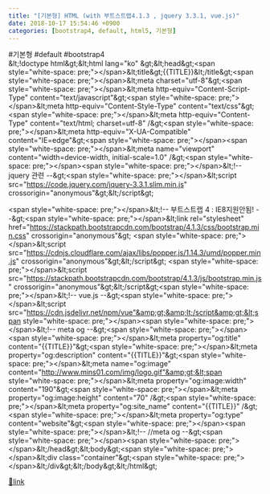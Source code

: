 ```yaml
---
title: "[기본형] HTML (with 부트스트랩4.1.3 , jquery 3.3.1, vue.js)"
date: 2018-10-17 15:54:46 +0900
categories: [bootstrap4, default, html5, 기본형]
---
```


#기본형 #default #bootstrap4  
&amp;lt;!doctype html&amp;gt;&amp;lt;html lang="ko" &amp;gt;&amp;lt;head&amp;gt;&lt;span style="white-space: pre;"&gt;&lt;/span&gt;&amp;lt;title&amp;gt;{{TITLE}}&amp;lt;/title&amp;gt;&lt;span style="white-space: pre;"&gt;&lt;/span&gt;&amp;lt;meta charset="utf-8"&amp;gt;&lt;span style="white-space: pre;"&gt;&lt;/span&gt;&amp;lt;meta http-equiv="Content-Script-Type" content="text/javascript"&amp;gt;&lt;span style="white-space: pre;"&gt;&lt;/span&gt;&amp;lt;meta http-equiv="Content-Style-Type" content="text/css"&amp;gt;&lt;span style="white-space: pre;"&gt;&lt;/span&gt;&amp;lt;meta http-equiv="Content-Type" content="text/html; charset=utf-8" /&amp;gt;&lt;span style="white-space: pre;"&gt;&lt;/span&gt;&amp;lt;meta http-equiv="X-UA-Compatible" content="IE=edge"&amp;gt;&lt;span style="white-space: pre;"&gt;&lt;/span&gt;&lt;span style="white-space: pre;"&gt;&lt;/span&gt;&amp;lt;meta name="viewport" content="width=device-width, initial-scale=1.0" /&amp;gt;&lt;span style="white-space: pre;"&gt;&lt;/span&gt;&lt;span style="white-space: pre;"&gt;&lt;/span&gt;&amp;lt;!-- jquery 관련 --&amp;gt;&lt;span style="white-space: pre;"&gt;&lt;/span&gt;&amp;lt;script src="https://code.jquery.com/jquery-3.3.1.slim.min.js" crossorigin="anonymous"&amp;gt;&amp;lt;/script&amp;gt;    
  
&lt;span style="white-space: pre;"&gt;&lt;/span&gt;&amp;lt;!-- 부트스트랩 4 : IE8지원안됨! --&amp;gt;&lt;span style="white-space: pre;"&gt;&lt;/span&gt;&amp;lt;link rel="stylesheet" href="https://stackpath.bootstrapcdn.com/bootstrap/4.1.3/css/bootstrap.min.css" crossorigin="anonymous"&amp;gt; &lt;span style="white-space: pre;"&gt;&lt;/span&gt;&amp;lt;script src="https://cdnjs.cloudflare.com/ajax/libs/popper.js/1.14.3/umd/popper.min.js" crossorigin="anonymous"&amp;gt;&amp;lt;/script&amp;gt; &lt;span style="white-space: pre;"&gt;&lt;/span&gt;&amp;lt;script src="https://stackpath.bootstrapcdn.com/bootstrap/4.1.3/js/bootstrap.min.js" crossorigin="anonymous"&amp;gt;&amp;lt;/script&amp;gt;&lt;span style="white-space: pre;"&gt;&lt;/span&gt;&amp;lt;!-- vue.js --&amp;gt;&lt;span style="white-space: pre;"&gt;&lt;/span&gt;&amp;lt;script src="https://cdn.jsdelivr.net/npm/vue"&amp;gt;&amp;lt;/script&amp;gt;&lt;span style="white-space: pre;"&gt;&lt;/span&gt;&lt;span style="white-space: pre;"&gt;&lt;/span&gt;&amp;lt;!-- meta og --&amp;gt;&lt;span style="white-space: pre;"&gt;&lt;/span&gt;&lt;span style="white-space: pre;"&gt;&lt;/span&gt;&amp;lt;meta property="og:title" content="{{TITLE}}"&amp;gt;&lt;span style="white-space: pre;"&gt;&lt;/span&gt;&amp;lt;meta property="og:description" content="{{TITLE}}"&amp;gt;&lt;span style="white-space: pre;"&gt;&lt;/span&gt;&amp;lt;meta name="og:image" content="http://www.mins01.com/img/logo.gif"&amp;gt;&lt;span style="white-space: pre;"&gt;&lt;/span&gt;&amp;lt;meta property="og:image:width" content="190"&amp;gt;&lt;span style="white-space: pre;"&gt;&lt;/span&gt;&amp;lt;meta property="og:image:height" content="70" /&amp;gt;&lt;span style="white-space: pre;"&gt;&lt;/span&gt;&amp;lt;meta property="og:site_name" content="{{TITLE}}" /&amp;gt;&lt;span style="white-space: pre;"&gt;&lt;/span&gt;&amp;lt;meta property="og:type" content="website"&amp;gt;&lt;span style="white-space: pre;"&gt;&lt;/span&gt;&lt;span style="white-space: pre;"&gt;&lt;/span&gt;&amp;lt;!-- //meta og --&amp;gt;&lt;span style="white-space: pre;"&gt;&lt;/span&gt;&lt;span style="white-space: pre;"&gt;&lt;/span&gt;&amp;lt;/head&amp;gt;&amp;lt;body&amp;gt;&lt;span style="white-space: pre;"&gt;&lt;/span&gt;&amp;lt;div class="container"&amp;gt;&lt;span style="white-space: pre;"&gt;&lt;/span&gt;&amp;lt;/div&amp;gt;&amp;lt;/body&amp;gt;&amp;lt;/html&amp;gt;


[🔗link](http://www.mins01.com/mh/tech/read/1205)